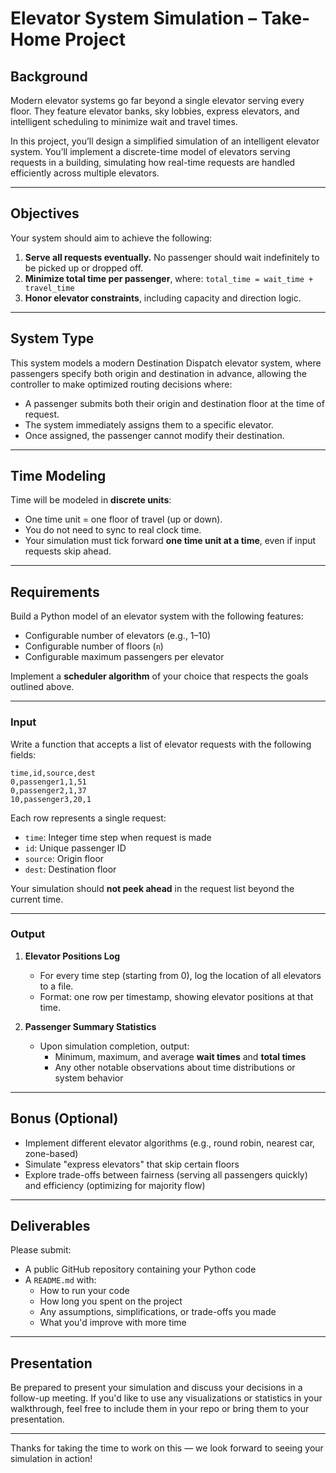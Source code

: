 
# Elevator System Simulation – Take-Home Project

## Background

Modern elevator systems go far beyond a single elevator serving every floor. They feature elevator banks, sky lobbies, express elevators, and intelligent scheduling to minimize wait and travel times.

In this project, you’ll design a simplified simulation of an intelligent elevator system. You’ll implement a discrete-time model of elevators serving requests in a building, simulating how real-time requests are handled efficiently across multiple elevators.

---

## Objectives

Your system should aim to achieve the following:

1. **Serve all requests eventually.** No passenger should wait indefinitely to be picked up or dropped off.
2. **Minimize total time per passenger**, where: `total_time = wait_time + travel_time`
3. **Honor elevator constraints**, including capacity and direction logic.

---

## System Type
This system models a modern Destination Dispatch elevator system, where passengers specify both origin and destination in advance, allowing the controller to make optimized routing decisions where:
- A passenger submits both their origin and destination floor at the time of request.
- The system immediately assigns them to a specific elevator.
- Once assigned, the passenger cannot modify their destination.

---

## Time Modeling

Time will be modeled in **discrete units**:
- One time unit = one floor of travel (up or down).
- You do not need to sync to real clock time.
- Your simulation must tick forward **one time unit at a time**, even if input requests skip ahead.

---

## Requirements

Build a Python model of an elevator system with the following features:

- Configurable number of elevators (e.g., 1–10)
- Configurable number of floors (`n`)
- Configurable maximum passengers per elevator

Implement a **scheduler algorithm** of your choice that respects the goals outlined above.

---

### Input

Write a function that accepts a list of elevator requests with the following fields:

```csv
time,id,source,dest
0,passenger1,1,51
0,passenger2,1,37
10,passenger3,20,1
```

Each row represents a single request:
- `time`: Integer time step when request is made
- `id`: Unique passenger ID
- `source`: Origin floor
- `dest`: Destination floor

Your simulation should **not peek ahead** in the request list beyond the current time.

---

### Output

1. **Elevator Positions Log**
   - For every time step (starting from 0), log the location of all elevators to a file.
   - Format: one row per timestamp, showing elevator positions at that time.

2. **Passenger Summary Statistics**
   - Upon simulation completion, output:
     - Minimum, maximum, and average **wait times** and **total times**
     - Any other notable observations about time distributions or system behavior

---

## Bonus (Optional)

- Implement different elevator algorithms (e.g., round robin, nearest car, zone-based)
- Simulate "express elevators" that skip certain floors
- Explore trade-offs between fairness (serving all passengers quickly) and efficiency (optimizing for majority flow)

---

## Deliverables

Please submit:

- A public GitHub repository containing your Python code
- A `README.md` with:
  - How to run your code
  - How long you spent on the project
  - Any assumptions, simplifications, or trade-offs you made
  - What you'd improve with more time

---

## Presentation

Be prepared to present your simulation and discuss your decisions in a follow-up meeting. If you'd like to use any visualizations or statistics in your walkthrough, feel free to include them in your repo or bring them to your presentation.

---

Thanks for taking the time to work on this — we look forward to seeing your simulation in action!
